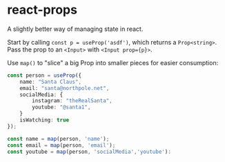 # react-props

A slightly better way of managing state in react.

Start by calling `const p = useProp('asdf')`, which returns a `Prop<string>`. Pass the prop to an `<Input>` with `<Input prop={p}>`.

Use `map()` to "slice" a big Prop into smaller pieces for easier consumption:

```ts
const person = useProp({
    name: "Santa Claus",
    email: "santa@northpole.net",
    socialMedia: {
        instagram: "theRealSanta",
        youtube: "@santa1",
    }
    isWatching: true
});

const name = map(person, 'name');
const email = map(person, 'email');
const youtube = map(person, 'socialMedia','youtube'):
```